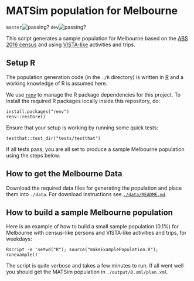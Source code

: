 # MATSim population for Melbourne
`master`![passing?](https://github.com/matsim-melbourne/demand/workflows/build/badge.svg?branch=master) `dev`![passing?](https://github.com/matsim-melbourne/demand/workflows/build/badge.svg?branch=dev)

This script generates a sample population for Melbourne based on the [ABS 2016 census](https://www.abs.gov.au/websitedbs/censushome.nsf/home/2016) and using [VISTA-like](https://transport.vic.gov.au/about/data-and-research/vista) activities and trips.

## Setup R

The population generation code (in the `./R` directory) is written in [R](https://www.r-project.org) and a working knowledge of R is assumed here.

We use [`renv`](https://rstudio.github.io/renv/) to manage the R package dependencies for this project. To install the required R packages locally inside this repository, do:
```
install.packages("renv")
renv::restore()
```

Ensure that your setup is working by running some quick tests:
```
testthat::test_dir("tests/testthat")
```

If all tests pass, you are all set to produce a sample Melbourne population using the steps below.

## How to get the Melbourne Data

Download the required data files for generating the population and place them into `./data`. For download instructions see [`./data/README.md`](./data/README.md).

## How to build a sample Melbourne population

Here is an example of how to build a small sample population (0.1%) for Melbourne with census-like persons and VISTA-like activities and trips, for weekdays:
```
Rscript -e 'setwd("R"); source("makeExamplePopulation.R"); runexample()'
```

The script is quite verbose and takes a few minutes to run. If all went well you should get the MATSim population in `./output/8.xml/plan.xml`.
